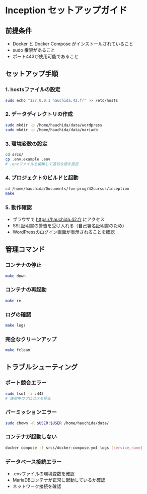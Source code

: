 # Inception セットアップガイド

## 前提条件
- Docker と Docker Compose がインストールされていること
- sudo 権限があること
- ポート443が使用可能であること

## セットアップ手順

### 1. hostsファイルの設定
```bash
sudo echo "127.0.0.1 hauchida.42.fr" >> /etc/hosts
```

### 2. データディレクトリの作成
```bash
sudo mkdir -p /home/hauchida/data/wordpress
sudo mkdir -p /home/hauchida/data/mariadb
```

### 3. 環境変数の設定
```bash
cd srcs/
cp .env.example .env
# .envファイルを編集して適切な値を設定
```

### 4. プロジェクトのビルドと起動
```bash
cd /home/hauchida/Documents/fov-prog/42cursus/inception
make
```

### 5. 動作確認
- ブラウザで https://hauchida.42.fr にアクセス
- SSL証明書の警告を受け入れる（自己署名証明書のため）
- WordPressのログイン画面が表示されることを確認

## 管理コマンド

### コンテナの停止
```bash
make down
```

### コンテナの再起動
```bash
make re
```

### ログの確認
```bash
make logs
```

### 完全なクリーンアップ
```bash
make fclean
```

## トラブルシューティング

### ポート競合エラー
```bash
sudo lsof -i :443
# 使用中のプロセスを停止
```

### パーミッションエラー
```bash
sudo chown -R $USER:$USER /home/hauchida/data/
```

### コンテナが起動しない
```bash
docker compose -f srcs/docker-compose.yml logs [service_name]
```

### データベース接続エラー
- .envファイルの環境変数を確認
- MariaDBコンテナが正常に起動しているか確認
- ネットワーク接続を確認